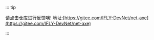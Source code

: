 ::: tip

请点击仓库进行反馈噢!  地址:[https://gitee.com/IFLY-DevNet/net-axe](https://gitee.com/IFLY-DevNet/net-axe)

:::